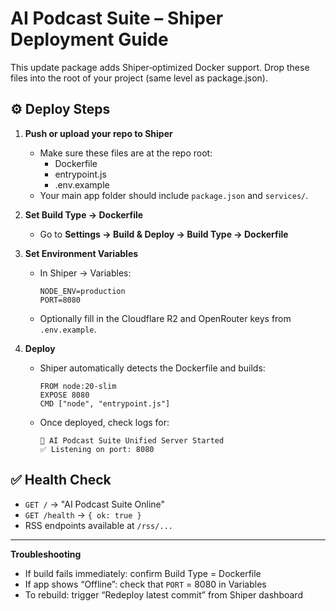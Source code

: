 # AI Podcast Suite – Shiper Deployment Guide

This update package adds Shiper‑optimized Docker support.
Drop these files into the root of your project (same level as package.json).

## ⚙️ Deploy Steps

1. **Push or upload your repo to Shiper**
   - Make sure these files are at the repo root:
     - Dockerfile
     - entrypoint.js
     - .env.example
   - Your main app folder should include `package.json` and `services/`.

2. **Set Build Type → Dockerfile**
   - Go to **Settings → Build & Deploy → Build Type → Dockerfile**

3. **Set Environment Variables**
   - In Shiper → Variables:
     ```
     NODE_ENV=production
     PORT=8080
     ```
   - Optionally fill in the Cloudflare R2 and OpenRouter keys from `.env.example`.

4. **Deploy**
   - Shiper automatically detects the Dockerfile and builds:
     ```
     FROM node:20-slim
     EXPOSE 8080
     CMD ["node", "entrypoint.js"]
     ```
   - Once deployed, check logs for:
     ```
     🚀 AI Podcast Suite Unified Server Started
     ✅ Listening on port: 8080
     ```

## ✅ Health Check
- `GET /` → "AI Podcast Suite Online"
- `GET /health` → `{ ok: true }`
- RSS endpoints available at `/rss/...`

---

**Troubleshooting**
- If build fails immediately: confirm Build Type = Dockerfile
- If app shows “Offline”: check that `PORT` = 8080 in Variables
- To rebuild: trigger “Redeploy latest commit” from Shiper dashboard
